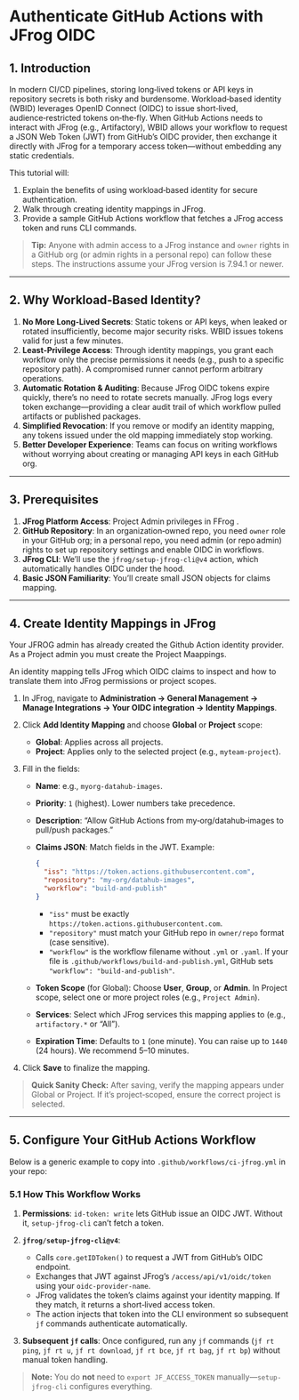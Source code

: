 # Authenticate GitHub Actions with JFrog OIDC 

## 1. Introduction

In modern CI/CD pipelines, storing long‑lived tokens or API keys in repository secrets is both risky and burdensome. Workload‑based identity (WBID) leverages OpenID Connect (OIDC) to issue short‑lived, audience‑restricted tokens on‑the‑fly. When GitHub Actions needs to interact with JFrog (e.g., Artifactory), WBID allows your workflow to request a JSON Web Token (JWT) from GitHub’s OIDC provider, then exchange it directly with JFrog for a temporary access token—without embedding any static credentials.

This tutorial will:

1. Explain the benefits of using workload‑based identity for secure authentication.
2. Walk through creating identity mappings in JFrog.
3. Provide a sample GitHub Actions workflow that fetches a JFrog access token and runs CLI commands.

> **Tip:** Anyone with admin access to a JFrog instance and `owner` rights in a GitHub org (or admin rights in a personal repo) can follow these steps. The instructions assume your JFrog version is 7.94.1 or newer.

---

## 2. Why Workload‑Based Identity?

1. **No More Long‑Lived Secrets**: Static tokens or API keys, when leaked or rotated insufficiently, become major security risks. WBID issues tokens valid for just a few minutes.
2. **Least‑Privilege Access**: Through identity mappings, you grant each workflow only the precise permissions it needs (e.g., push to a specific repository path). A compromised runner cannot perform arbitrary operations.
3. **Automatic Rotation & Auditing**: Because JFrog OIDC tokens expire quickly, there’s no need to rotate secrets manually. JFrog logs every token exchange—providing a clear audit trail of which workflow pulled artifacts or published packages.
4. **Simplified Revocation**: If you remove or modify an identity mapping, any tokens issued under the old mapping immediately stop working.
5. **Better Developer Experience**: Teams can focus on writing workflows without worrying about creating or managing API keys in each GitHub org.

---

## 3. Prerequisites

1. **JFrog Platform Access**: Project Admin privileges in FFrog . 
2. **GitHub Repository**: In an organization‑owned repo, you need `owner` role in your GitHub org; in a personal repo, you need admin (or repo admin) rights to set up repository settings and enable OIDC in workflows.
4. **JFrog CLI**: We’ll use the `jfrog/setup-jfrog-cli@v4` action, which automatically handles OIDC under the hood.
5. **Basic JSON Familiarity**: You’ll create small JSON objects for claims mapping.

---

## 4. Create Identity Mappings in JFrog

Your JFROG admin has already created the Github Action identity provider. As a Project admin you must create the Project Maappings.

An identity mapping tells JFrog which OIDC claims to inspect and how to translate them into JFrog permissions or project scopes.

1. In JFrog, navigate to **Administration → General Management → Manage Integrations → Your OIDC integration → Identity Mappings**.
2. Click **Add Identity Mapping** and choose **Global** or **Project** scope:

   * **Global**: Applies across all projects.
   * **Project**: Applies only to the selected project (e.g., `myteam-project`).
3. Fill in the fields:

   * **Name**: e.g., `myorg-datahub-images`.
   * **Priority**: `1` (highest). Lower numbers take precedence.
   * **Description**: “Allow GitHub Actions from my‑org/datahub‑images to pull/push packages.”
   * **Claims JSON**: Match fields in the JWT. Example:

     ```json
     {
       "iss": "https://token.actions.githubusercontent.com",
       "repository": "my‑org/datahub‑images",
       "workflow": "build-and-publish"
     }
     ```

     * `"iss"` must be exactly `https://token.actions.githubusercontent.com`.
     * `"repository"` must match your GitHub repo in `owner/repo` format (case sensitive).
     * `"workflow"` is the workflow filename without `.yml` or `.yaml`. If your file is `.github/workflows/build-and-publish.yml`, GitHub sets `"workflow": "build-and-publish"`.
   * **Token Scope** (for Global): Choose **User**, **Group**, or **Admin**. In Project scope, select one or more project roles (e.g., `Project Admin`).
   * **Services**: Select which JFrog services this mapping applies to (e.g., `artifactory.*` or “All”).
   * **Expiration Time**: Defaults to `1` (one minute). You can raise up to `1440` (24 hours). We recommend 5–10 minutes.
4. Click **Save** to finalize the mapping.

> **Quick Sanity Check:** After saving, verify the mapping appears under Global or Project. If it’s project‑scoped, ensure the correct project is selected.

---

## 5. Configure Your GitHub Actions Workflow

Below is a generic example to copy into `.github/workflows/ci‑jfrog.yml` in your repo:



### 5.1 How This Workflow Works

1. **Permissions**: `id-token: write` lets GitHub issue an OIDC JWT. Without it, `setup-jfrog-cli` can’t fetch a token.
2. **`jfrog/setup-jfrog-cli@v4`**:

   * Calls `core.getIDToken()` to request a JWT from GitHub’s OIDC endpoint.
   * Exchanges that JWT against JFrog’s `/access/api/v1/oidc/token` using your `oidc-provider-name`.
   * JFrog validates the token’s claims against your identity mapping. If they match, it returns a short‑lived access token.
   * The action injects that token into the CLI environment so subsequent `jf` commands authenticate automatically.
3. **Subsequent `jf` calls**: Once configured, run any `jf` commands (`jf rt ping`, `jf rt u`, `jf rt download`, `jf rt bce`, `jf rt bag`, `jf rt bp`) without manual token handling.

> **Note:** You do **not** need to `export JF_ACCESS_TOKEN` manually—`setup-jfrog-cli` configures everything.

